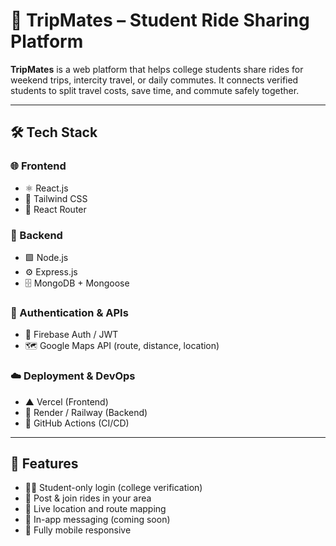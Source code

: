 # 🚗 TripMates – Student Ride Sharing Platform

**TripMates** is a web platform that helps college students share rides for weekend trips, intercity travel, or daily commutes. It connects verified students to split travel costs, save time, and commute safely together.

---

## 🛠️ Tech Stack

### 🌐 Frontend
- ⚛️ React.js
- 🎨 Tailwind CSS
- 🔁 React Router

### 🔧 Backend
- 🟩 Node.js
- ⚙️ Express.js
- 🗄️ MongoDB + Mongoose

### 🔐 Authentication & APIs
- 🔑 Firebase Auth / JWT
- 🗺️ Google Maps API (route, distance, location)

### ☁️ Deployment & DevOps
- ▲ Vercel (Frontend)
- 🔁 Render / Railway (Backend)
- 🧪 GitHub Actions (CI/CD)

---

## 🚀 Features

- 🧑‍🎓 Student-only login (college verification)
- 🚙 Post & join rides in your area
- 📍 Live location and route mapping
- 💬 In-app messaging (coming soon)
- 📱 Fully mobile responsive


